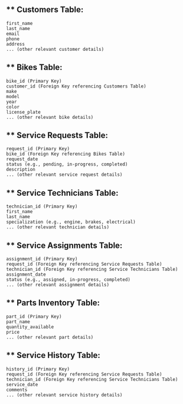 ** Customers Table:
--------------------
```customer_id (Primary Key)
first_name
last_name
email
phone
address
... (other relevant customer details)
```


** Bikes Table:
--------------------
```
bike_id (Primary Key)
customer_id (Foreign Key referencing Customers Table)
make
model
year
color
license_plate
... (other relevant bike details)
```
** Service Requests Table:
---------------------------
```
request_id (Primary Key)
bike_id (Foreign Key referencing Bikes Table)
request_date
status (e.g., pending, in-progress, completed)
description
... (other relevant service request details)
```

** Service Technicians Table:
-----------------------------
```
technician_id (Primary Key)
first_name
last_name
specialization (e.g., engine, brakes, electrical)
... (other relevant technician details)
```
** Service Assignments Table:
-----------------------------
```
assignment_id (Primary Key)
request_id (Foreign Key referencing Service Requests Table)
technician_id (Foreign Key referencing Service Technicians Table)
assignment_date
status (e.g., assigned, in-progress, completed)
... (other relevant assignment details)
```

** Parts Inventory Table:
--------------------------
```
part_id (Primary Key)
part_name
quantity_available
price
... (other relevant part details)
```

** Service History Table:
--------------------------
```
history_id (Primary Key)
request_id (Foreign Key referencing Service Requests Table)
technician_id (Foreign Key referencing Service Technicians Table)
service_date
comments
... (other relevant service history details)
```